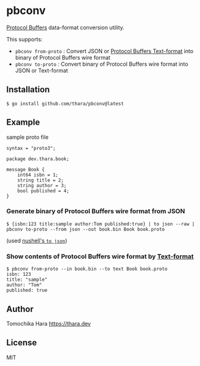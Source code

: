 # pbconv

[Protocol Buffers](https://developers.google.com/protocol-buffers) data-format conversion utility.

This supports:

- `pbconv from-proto` : Convert JSON or [Protocol Buffers Text-format](https://developers.google.com/protocol-buffers/docs/text-format-spec) into binary of Protocol Buffers wire format
- `pbconv to-proto` : Convert binary of Protocol Buffers wire format into JSON or Text-format

## Installation

```
$ go install github.com/thara/pbconv@latest
```

## Example

sample proto file

```
syntax = "proto3";

package dev.thara.book;

message Book {
    int64 isbn = 1;
    string title = 2;
    string author = 3;
    bool published = 4;
}
```

### Generate binary of Protocol Buffers wire format from JSON

```
$ {isbn:123 title:sample author:Tom published:true} | to json --raw | pbconv to-proto --from json --out book.bin Book book.proto
```
(used [nushell's `to json`](https://www.nushell.sh/book/commands/to_json.html))

### Show contents of Protocol Buffers wire format by [Text-format](https://developers.google.com/protocol-buffers/docs/text-format-spec)

```
$ pbconv from-proto --in book.bin --to text Book book.proto
isbn: 123
title: "sample"
author: "Tom"
published: true
```

## Author

Tomochika Hara https://thara.dev

## License

MIT
